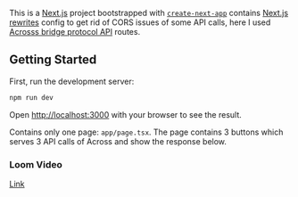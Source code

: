 This is a [Next.js](https://nextjs.org/) project bootstrapped with [`create-next-app`](https://github.com/vercel/next.js/tree/canary/packages/create-next-app) contains [Next.js rewrites](https://nextjs.org/docs/pages/api-reference/next-config-js/rewrites) config to get rid of CORS issues of some API calls, here I used [Acrosss bridge protocol API](https://docs.across.to/v/developer-docs/developers/across-api) routes.

## Getting Started

First, run the development server:

```bash
npm run dev
```

Open [http://localhost:3000](http://localhost:3000) with your browser to see the result.

Contains only one page: `app/page.tsx`. The page contains 3 buttons which serves 3 API calls of Across and show the response below.

### Loom Video
[Link](https://www.loom.com/share/f5e7c16f0c34446daabce4af3d8507e0?sid=7551380e-ca08-4a27-b0f6-74fabd73875b)
